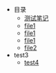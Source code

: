 <!-- _sidebar.md -->

* 目录
  * [测试笔记]() <!--注意这里是相对路径-->
  * [file1](file1/file1.md)
  * [file1](file1/file2.md)
  * [file1](file1/file3.md)
  * [file2](file2/file2.md)
* test3
  * [test4]()